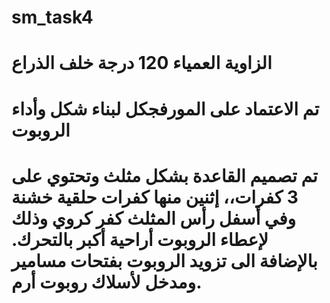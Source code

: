 # sm_task4
# الزاوية العمياء 120 درجة خلف الذراع
# تم الاعتماد على المورفجكل لبناء شكل وأداء الروبوت
# تم تصميم القاعدة بشكل مثلث وتحتوي على 3 كفرات،، إثنين منها كفرات حلقية خشنة وفي أسفل رأس المثلث كفر كروي وذلك لإعطاء الروبوت أراحية أكبر بالتحرك. بالإضافة الى تزويد الروبوت بفتحات مسامير ومدخل لأسلاك روبوت أرم.

